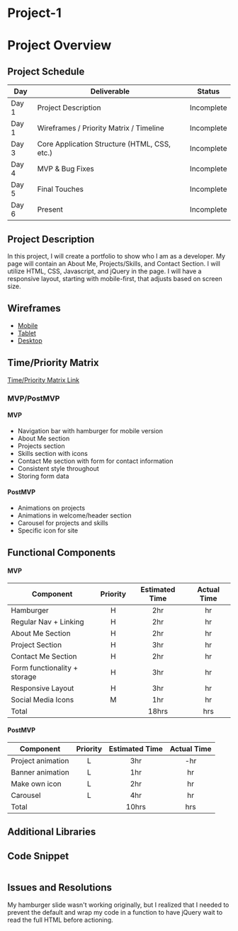 # Project-1

# Project Overview

## Project Schedule

|  Day | Deliverable | Status
|---|---| ---|
|Day 1| Project Description | Incomplete
|Day 1| Wireframes / Priority Matrix / Timeline | Incomplete
|Day 3| Core Application Structure (HTML, CSS, etc.) | Incomplete
|Day 4| MVP & Bug Fixes | Incomplete
|Day 5| Final Touches | Incomplete
|Day 6| Present | Incomplete


## Project Description

In this project, I will create a portfolio to show who I am as a developer. My page will contain an About Me, Projects/Skills, and Contact Section. I will utilize HTML, CSS, Javascript, and jQuery in the page. I will have a responsive layout, starting with mobile-first, that adjusts based on screen size.

## Wireframes

- [Mobile](https://drive.google.com/file/d/1onXIK258kA6PddARBhz1dSXzcaqM0ouS/view?usp=sharing)
- [Tablet](https://drive.google.com/file/d/168OIUPTzLvMQu7cksWS_YmzZiIgUqplp/view?usp=sharing)
- [Desktop](https://drive.google.com/file/d/1q2IM1BEDSA5yZwAVS6PYDI-5hOfxqrbm/view?usp=sharing)


## Time/Priority Matrix 

[Time/Priority Matrix Link](https://drive.google.com/file/d/1lmzU7bZIChTXGp_snLL7wBxuWrsLrONB/view?usp=sharing)


### MVP/PostMVP

#### MVP

- Navigation bar with hamburger for mobile version
- About Me section
- Projects section
- Skills section with icons
- Contact Me section with form for contact information
- Consistent style throughout
- Storing form data

#### PostMVP 

- Animations on projects
- Animations in welcome/header section
- Carousel for projects and skills
- Specific icon for site

## Functional Components

#### MVP
| Component | Priority | Estimated Time | Actual Time |
| --- | :---: |  :---: | :---: | 
| Hamburger | H | 2hr | hr |
| Regular Nav + Linking | H | 2hr | hr |  
| About Me Section | H | 2hr | hr |
| Project Section | H | 3hr | hr |
| Contact Me Section | H | 2hr | hr |
| Form functionality + storage | H | 3hr|  hr | 
| Responsive Layout | H | 3hr | hr | hr |
| Social Media Icons | M | 1hr |  hr |
| Total |  | 18hrs| hrs |

#### PostMVP
| Component | Priority | Estimated Time | Actual Time |
| --- | :---: |  :---: | :---: | 
| Project animation | L | 3hr | -hr | hr |
| Banner animation | L | 1hr | hr |
| Make own icon | L | 2hr | hr |
| Carousel | L | 4hr | hr |
| Total |  | 10hrs| hrs |

## Additional Libraries


## Code Snippet

```

```

## Issues and Resolutions

My hamburger slide wasn't working originally, but I realized that I needed to prevent the default and wrap my code in a function to have jQuery wait to read the full HTML before actioning.